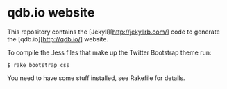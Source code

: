 # qdb.io website

This repository contains the [Jekyll][http://jekyllrb.com/] code to generate the [qdb.io][http://qdb.io/] website.

To compile the .less files that make up the Twitter Bootstrap theme run:

    $ rake bootstrap_css

You need to have some stuff installed, see Rakefile for details.

